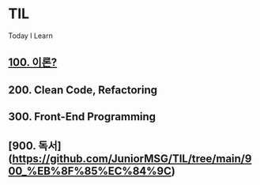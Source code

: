 # TIL
Today I Learn

## [100. 이론?](https://github.com/JuniorMSG/TIL/tree/main/100_%20%EC%9D%B4%EB%A1%A0)

## 200. Clean Code, Refactoring 

## 300. Front-End Programming

## [900. 독서] (https://github.com/JuniorMSG/TIL/tree/main/900_%EB%8F%85%EC%84%9C)
